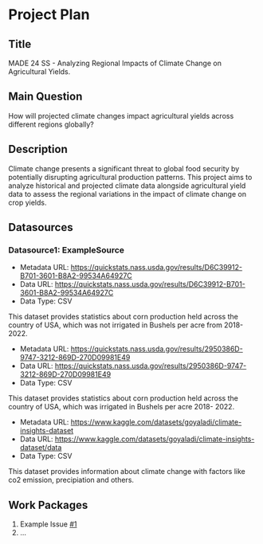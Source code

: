 # Project Plan

## Title
<!-- Give your project a short title. -->
MADE 24 SS - Analyzing Regional Impacts of Climate Change on Agricultural Yields.

## Main Question

<!-- Think about one main question you want to answer based on the data. -->
How will projected climate changes impact agricultural yields across different regions globally?

## Description

<!-- Describe your data science project in max. 200 words. Consider writing about why and how you attempt it. -->
Climate change presents a significant threat to global food security by potentially disrupting agricultural production patterns. This project aims to analyze historical and projected climate data alongside agricultural yield data to assess the regional variations in the impact of climate change on crop yields.

## Datasources

<!-- Describe each datasources you plan to use in a section. Use the prefic "DatasourceX" where X is the id of the datasource. -->

### Datasource1: ExampleSource
* Metadata URL: https://quickstats.nass.usda.gov/results/D6C39912-B701-3601-B8A2-99534A64927C
* Data URL: https://quickstats.nass.usda.gov/results/D6C39912-B701-3601-B8A2-99534A64927C
* Data Type: CSV

This dataset provides statistics about corn production held across the country of USA, which was not
irrigated in Bushels per acre from 2018- 2022.

* Metadata URL: https://quickstats.nass.usda.gov/results/2950386D-9747-3212-869D-270D09981E49
* Data URL: https://quickstats.nass.usda.gov/results/2950386D-9747-3212-869D-270D09981E49
* Data Type: CSV

This dataset provides statistics about corn production held across the country of USA, which was
irrigated in Bushels per acre 2018- 2022.

* Metadata URL: https://www.kaggle.com/datasets/goyaladi/climate-insights-dataset
* Data URL: https://www.kaggle.com/datasets/goyaladi/climate-insights-dataset/data
* Data Type: CSV

This dataset provides information about climate change with factors like co2 emission, precipiation and others.


## Work Packages

<!-- List of work packages ordered sequentially, each pointing to an issue with more details. -->

1. Example Issue [#1][i1]
2. ...

[i1]: https://github.com/jvalue/made-template/issues/1
